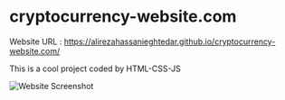 # cryptocurrency-website.com

Website URL : https://alirezahassanieghtedar.github.io/cryptocurrency-website.com/ <br>

This is a cool project coded by HTML-CSS-JS

![Website Screenshot](https://github.com/AlirezaHassaniEghtedar/cryptocurrency-website.com/assets/132399905/e7d1b7d3-40ec-4ada-a165-b14e60e010ce)